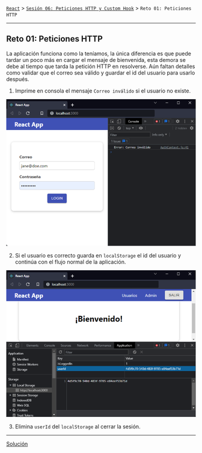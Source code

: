 [`React`](../../README.md) > [`Sesión 06: Peticiones HTTP y Custom Hook`](../Readme.md) > `Reto 01: Peticiones HTTP`

---

## Reto 01: Peticiones HTTP

La aplicación funciona como la teníamos, la única diferencia es que puede tardar un poco más en cargar el mensaje de bienvenida, esta demora se debe al tiempo que tarda la petición HTTP en resolverse. Aún faltan detalles como validar que el correo sea válido y guardar el id del usuario para usarlo después.

1. Imprime en consola el mensaje `Correo inválido` si el usuario no existe.

![Wrong email](./assets/fetch-wrong-email.png)

2. Si el usuario es correcto guarda en `localStorage` el id del usuario y continúa con el flujo normal de la aplicación.

![LocalStorage](./assets/fetch-localstorage.png)

3. Elimina `userId` del `localStorage` al cerrar la sesión.

---

[Solución](./Solucion/Readme.md)
